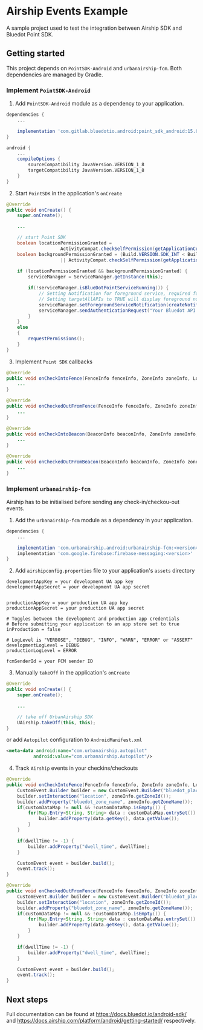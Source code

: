 # Airship Events Example

A sample project used to test the integration between Airship SDK and Bluedot Point SDK.

## Getting started

This project depends on `PointSDK-Android` and `urbanairship-fcm`. Both dependencies are managed by Gradle.

### Implement `PointSDK-Android`

1. Add `PointSDK-Android` module as a dependency to your application.

```groovy
dependencies {
    ...

    implementation 'com.gitlab.bluedotio.android:point_sdk_android:15.0.0'
}

android {
    ...
    compileOptions {
        sourceCompatibility JavaVersion.VERSION_1_8
        targetCompatibility JavaVersion.VERSION_1_8
    }
}
```

2. Start `PointSDK` in the application's `onCreate`

```java
@Override
public void onCreate() {
    super.onCreate();

    ...

    // start Point SDK
    boolean locationPermissionGranted =
                    ActivityCompat.checkSelfPermission(getApplicationContext(), Manifest.permission.ACCESS_FINE_LOCATION) == PackageManager.PERMISSION_GRANTED;
    boolean backgroundPermissionGranted = (Build.VERSION.SDK_INT < Build.VERSION_CODES.Q)
                    || ActivityCompat.checkSelfPermission(getApplicationContext(), Manifest.permission.ACCESS_BACKGROUND_LOCATION) == PackageManager.PERMISSION_GRANTED;
    
    if (locationPermissionGranted && backgroundPermissionGranted) {
        serviceManager = ServiceManager.getInstance(this);

        if(!serviceManager.isBlueDotPointServiceRunning()) {
            // Setting Notification for foreground service, required for Android Oreo and above.
            // Setting targetAllAPIs to TRUE will display foreground notification for Android versions lower than Oreo
            serviceManager.setForegroundServiceNotification(createNotification(), false);
            serviceManager.sendAuthenticationRequest("Your Bluedot API key", this, false);
        }
    }
    else
    {
        requestPermissions();
    }
}
```

3. Implement `Point SDK` callbacks

```java
@Override
public void onCheckIntoFence(FenceInfo fenceInfo, ZoneInfo zoneInfo, LocationInfolocationInfo, Map<String, String> customDataMap, boolean b) {
    ...
}

@Override
public void onCheckedOutFromFence(FenceInfo fenceInfo, ZoneInfo zoneInfo, int dwellTime,Map<String, String> customDataMap) {
    ...
}

@Override
public void onCheckIntoBeacon(BeaconInfo beaconInfo, ZoneInfo zoneInfo, LocationInfolocationInfo, Proximity proximity, Map<String, String> customDataMap, boolean b) {
    ...
}

@Override
public void onCheckedOutFromBeacon(BeaconInfo beaconInfo, ZoneInfo zoneInfo, int dwellTime,Map<String, String> customDataMap) {
    ...
}
```

### Implement `urbanairship-fcm`

Airship has to be initialised before sending any check-in/checkou-out events.

1. Add the `urbanairship-fcm` module as a dependency in your application.

```groovy
dependencies {
    ...

    implementation 'com.urbanairship.android:urbanairship-fcm:<version>'
    implementation 'com.google.firebase:firebase-messaging:<version>'
}
```

2. Add `airshipconfig.properties` file to your application's `assets` directory

```
developmentAppKey = your development UA app key 
developmentAppSecret = your development UA app secret


productionAppKey = your production UA app key
productionAppSecret = your production UA app secret

# Toggles between the development and production app credentials
# Before submitting your application to an app store set to true
inProduction = false

# LogLevel is "VERBOSE", "DEBUG", "INFO", "WARN", "ERROR" or "ASSERT"
developmentLogLevel = DEBUG
productionLogLevel = ERROR

fcmSenderId = your FCM sender ID
```

3. Manually `takeOff` in the application's `onCreate`

```java
@Override
public void onCreate() {
    super.onCreate();

    ...

    // take off UrbanAirship SDK
    UAirship.takeOff(this, this);
}
```

or add `Autopilot` configuration to `AndroidManifest.xml`

```xml
<meta-data android:name="com.urbanairship.autopilot"
          android:value="com.urbanairship.Autopilot"/>
```

4. Track `Airship` events in your checkins/checkouts

```java
@Override
public void onCheckIntoFence(FenceInfo fenceInfo, ZoneInfo zoneInfo, LocationInfo locationInfo, Map<String, String> customDataMap, boolean b) {
    CustomEvent.Builder builder = new CustomEvent.Builder("bluedot_place_entered");
    builder.setInteraction("location", zoneInfo.getZoneId());
    builder.addProperty("bluedot_zone_name", zoneInfo.getZoneName());
    if(customDataMap != null && !customDataMap.isEmpty()) {
        for(Map.Entry<String, String> data : customDataMap.entrySet()) {
            builder.addProperty(data.getKey(), data.getValue());
        }
    }

    if(dwellTime != -1) {
        builder.addProperty("dwell_time", dwellTime);
    }

    CustomEvent event = builder.build();
    event.track();
}

@Override
public void onCheckedOutFromFence(FenceInfo fenceInfo, ZoneInfo zoneInfo, int dwellTime, Map<String, String> customDataMap) { {
    CustomEvent.Builder builder = new CustomEvent.Builder("bluedot_place_exited");
    builder.setInteraction("location", zoneInfo.getZoneId());
    builder.addProperty("bluedot_zone_name", zoneInfo.getZoneName());
    if(customDataMap != null && !customDataMap.isEmpty()) {
        for(Map.Entry<String, String> data : customDataMap.entrySet()) {
            builder.addProperty(data.getKey(), data.getValue());
        }
    }

    if(dwellTime != -1) {
        builder.addProperty("dwell_time", dwellTime);
    }

    CustomEvent event = builder.build();
    event.track();
}
```

## Next steps
Full documentation can be found at https://docs.bluedot.io/android-sdk/ and https://docs.airship.com/platform/android/getting-started/ respectively.
